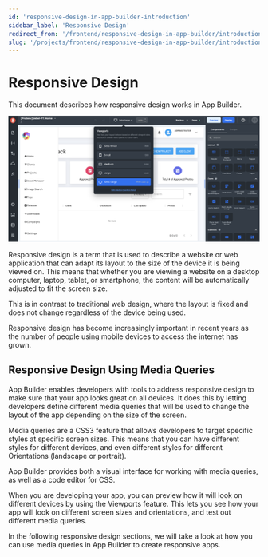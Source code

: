 ```yaml
---
id: 'responsive-design-in-app-builder-introduction'
sidebar_label: 'Responsive Design'
redirect_from: '/frontend/responsive-design-in-app-builder/introduction'
slug: '/projects/frontend/responsive-design-in-app-builder/introduction'
---
```


# Responsive Design

This document describes how responsive design works in App Builder.

![Responsive design in App Builder](./_images/ab-responsive-design-introduction-1.png)

Responsive design is a term that is used to describe a website or web application that can adapt its layout to the size of the device it is being viewed on. This means that whether you are viewing a website on a desktop computer, laptop, tablet, or smartphone, the content will be automatically adjusted to fit the screen size.

This is in contrast to traditional web design, where the layout is fixed and does not change regardless of the device being used.

Responsive design has become increasingly important in recent years as the number of people using mobile devices to access the internet has grown.

## Responsive Design Using Media Queries

App Builder enables developers with tools to address responsive design to make sure that your app looks great on all devices. It does this by letting developers define different media queries that will be used to change the layout of the app depending on the size of the screen.

Media queries are a CSS3 feature that allows developers to target specific styles at specific screen sizes. This means that you can have different styles for different devices, and even different styles for different Orientations (landscape or portrait).

App Builder provides both a visual interface for working with media queries, as well as a code editor for CSS.

When you are developing your app, you can preview how it will look on different devices by using the Viewports feature. This lets you see how your app will look on different screen sizes and orientations, and test out different media queries.

In the following responsive design sections, we will take a look at how you can use media queries in App Builder to create responsive apps.
